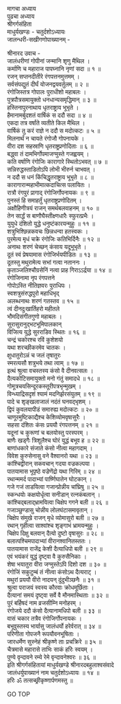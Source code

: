 मागचा अध्याय  
पुढचा अध्याय  
श्रीगर्गसंहिता  
माधुर्यखण्डः - चतुर्दशोऽध्यायः  
जालन्धरी-सखीगणोपाख्यानम् -  
  
श्रीनारद उवाच -  
जालंधरीणां गोपीनां जन्मानि शृणु मैथिल ।  
कर्माणि च महाराज पापघ्नानि नृणां सदा ॥ १ ॥  
रजन् सप्तनदीतीरे रंगपत्तनमुत्तमम् ।  
सर्वसंपद्युतं दीर्घं योजनद्वयवर्तुलम् ॥ २ ॥  
रंगोजिस्तत्र गोपालः पुराधीशो महाबलः ।  
पुत्रपौत्रसमायुक्तो धनधान्यसमृद्धिमान् ॥ ३ ॥  
हस्तिनापुरनाथाय धृतराष्ट्राय भूभृते ।  
हैमानामर्बुदशतं वार्षिकं स ददौ सदा ॥ ४ ॥  
एकदा तत्र वर्षांते व्यतीते किल मैथिल ।  
वार्षिकं तु करं राज्ञे न ददौ स मदोत्कटः ॥ ५ ॥  
मिलनार्थं न चायते रंगोजौ गोपनायके ।  
वीरा दश सहस्राणि धृतराष्ट्रप्रणोदिताः ॥ ६ ॥  
बद्ध्वा तं दामभिर्गोपमाजग्मुस्ते गजह्वयम् ।  
कति वर्षाणि रंगोजिः कारागारे स्थितोऽभवत् ॥ ७ ॥  
सन्निरुद्धस्ताडितोऽपि लोभी भीरुर्न चाभवत् ।  
न ददौ स धनं किंचिद्धृतराष्ट्राय भूभृते ॥ ८ ॥  
कारागारान्महाभीमात्कदाचित्स पलायितः ।  
रात्रौ रंगपुरं प्रागाद् रंगोजिर्गोपनायकः ॥ ९ ॥  
पुनस्तं हि समाहर्तुं धृतराष्ट्रप्रणोदितम् ।  
अक्षौहिणीत्रयं राजन् समर्थबलवाहनम् ॥ १० ॥  
तेन सार्द्धं स बाणौघैस्तीक्ष्णधारैः स्फुरत्प्रभैः ।  
युयुधे दंशितो युद्धे धनुष्टंकारयन्मुहुः ॥ ११ ॥  
शत्रुभिश्छिन्नकवचः छिन्नधन्वा हतस्वकः ।  
पुरमेत्य मृधं चक्रे रंगोजिः कतिभिर्दिनैः ॥ १२ ॥  
अनाथः शरणं चेच्छन् कंसाय यदूभूभृते ।  
दूतं स्वं प्रेषयामास रंगोजिर्भयपीडितः ॥ १३ ॥  
दूतस्तु मथुरामेत्य सभां गत्वा नताननः ।  
कृताञ्जलिश्चौग्रसेनिं नत्वा प्राह गिराऽऽर्द्रया ॥ १४ ॥  
रंगोजिनामा नृप रंगपत्तने  
     गोपोऽस्ति नीतिज्ञवरः पुराधिपः ।  
स्वशत्रुसंरुद्धपुरो महाधिभृद्  
     अलब्धनाथः शरणं गतस्तव ॥ १५ ॥  
त्वं दीनदुःखार्तिहरो महीतले  
     भौमदिसंगीतगुणो महाबलः ।  
सुरासुरानुद्भटभूमिपालकान्  
     विजित्य युद्धे सुरराडिव स्थितः ॥ १६ ॥  
चन्द्रं चकोरश्च रविं कुशेशयो  
     यथा शरच्छीकरमेव चातकः ।  
क्षुधातुरोऽन्नं च जलं तृषातुरः  
     स्मरत्यसौ शत्रुभये तथा त्वाम् ॥ १७ ॥  
इत्थं श्रुत्वा वचस्तस्य कंसो वै दीनवत्सलः ।  
दैत्यकोटिसमायुक्तो मनो गंतुं समादधे ॥ १८ ॥  
गोमूत्रचयसिन्दूरकस्तूरीपत्रभृन्मुखम् ।  
विन्ध्याद्रिसदृशं श्यामं मदनिर्झरसंयुतम् ॥ १९ ॥  
पादे च शृङ्खलाजालं नदंतं घनवद्भृशम् ।  
द्विपं कुवलयापीडं समारुह्य मदोत्कटः ॥ २० ॥  
चाणूरमुष्टिकाद्यैश्च केशिव्योमवृषासुरैः ।  
सहसा दंशितः कंसः प्रययौ रंगपत्तनम् ॥ २१ ॥  
यदूनां च कुरूणां च बलयोस्तु परस्परम् ।  
बाणैः खड्गैः त्रिशूलैश्च घोरं युद्धं बभूव ह ॥ २२ ॥  
बाणांधकारे संजाते कंसो नीत्वा महागदाम् ।  
विवेश कुरुसेनासु वने वैश्वानरो यथा ॥ २३ ॥  
कांश्चिद्वीरान् सकवचान् गदया वज्रकल्पया ।  
पातयामास भूपृष्ठे वज्रेणेंद्रो यथा गिरिम् ॥ २४ ॥  
रथान्ममर्द पादाभ्यां पार्ष्णिघातेन घोटकान् ।  
गजे गजं ताडयित्वा गजान्प्रोन्नीय चांघ्रिषु ॥ २५ ॥  
स्कन्धयोः कक्षयोर्धृत्वा सनीडान् रत्नकंबलान् ।  
कांश्चिद्‌बलाद्‌‌भ्रामयित्वा चिक्षेप गगने बली ॥ २६ ॥  
गजाञ्छुण्डासु चोन्नीय लोलघंटासमावृतान् ।  
चिक्षेप संमुखे राजन् मृधे व्योमासुरो बली ॥ २७ ॥  
रथान् गृहीत्वा साश्वांश्च शृङ्गाभं भ्रामयन्मुहुः ।  
चिक्षेप दिक्षु बलवान् दैत्यो दुष्टो वृषासुरः ॥ २८ ॥  
बलात्पश्चिमपादाभ्यां वीरानश्वानितस्ततः ।  
पातयामास राजेंद्र केशी दैत्याधिपो बली ॥ २९ ॥  
एवं भयंकरं युद्धं दृष्ट्वा वै कुरुसैनिकाः ।  
शेषा भयातुरा वीरा जग्मुस्तेऽपि दिशो दश ॥ ३० ॥  
रंगोजिं सकुटुम्बं तं नीत्वा कंसोऽथ दैत्यराट् ।  
मथुरां प्रययौ वीरो नादयन् दुंदुभीञ्छनैः ॥ ३१ ॥  
श्रुत्वा पराजयं स्वस्य कौरवाः क्रोधमूर्छिताः ।  
दैत्यानां समयं दृष्ट्वा सर्वे वै मौनमास्थिताः ॥ ३२ ॥  
पुरं बर्हिषदं नाम व्रजसीम्नि मनोहरम् ।  
रंगोजये ददौ कंसो दैत्यानामधिपो बली ॥ ३३ ॥  
वासं चकार तत्रैव रंगोजिर्गोपनायकः ।  
बभूवुस्तस्य भार्यासु जालंधर्यो हरेर्वरात् ॥ ३४ ॥  
परिणीता गोपजनै रूपयौवनभूषिताः ।  
जारधर्मेण सुस्नेहं श्रीकृष्णे ताः प्रचक्रिरे ॥ ३५ ॥  
चैत्रमासे महारासे ताभिः साकं हरिः स्वयम् ।  
पुण्ये वृन्दावने रम्ये रेमे वृन्दावनेश्वरः ॥ ३६ ॥  
इति श्रीगर्गसंहितायां माधुर्यखण्डे श्रीनारदबहुलाश्वसंवादे  
जालंधर्युपाख्यानं नाम चतुर्दशोऽध्यायः ॥ १४ ॥  
हरिः ॐ तत्सच्छ्रीकृष्णार्पणमस्तु ॥  
  
GO TOP
